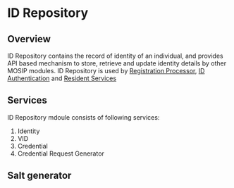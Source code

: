 # ID Repository

## Overview
ID Repository contains the record of identity of an individual, and provides API based mechanism to store, retrieve and update identity details by other MOSIP modules. ID Repository is used by [Registration Processor](registration-processor.md), [ID Authentication](id-authentication-services.md) and [Resident Services](resdient-services.md)

## Services
ID Repository mdoule consists of following services:
1. Identity 
1. VID 
1. Credential
1. Credential Request Generator

## Salt generator

